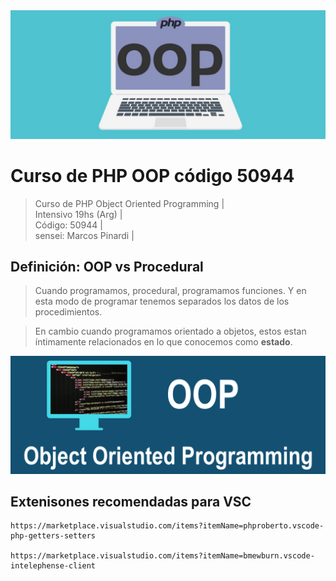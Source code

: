 <img src="extras/imagenes/oop-header.png">

# Curso de PHP OOP código 50944

> Curso de PHP Object Oriented Programming |  
> Intensivo 19hs (Arg) |  
> Código: 50944 |  
> sensei: Marcos Pinardi |

## Definición: OOP vs Procedural

> Cuando programamos, procedural, programamos funciones.
> Y en esta modo de programar tenemos separados los datos de los procedimientos.

> En cambio cuando programamos orientado a objetos,
> estos estan íntimamente relacionados en lo que conocemos como **estado**.

<img src="extras/imagenes/oop.png">

## Extenisones recomendadas para VSC

    https://marketplace.visualstudio.com/items?itemName=phproberto.vscode-php-getters-setters
    
    https://marketplace.visualstudio.com/items?itemName=bmewburn.vscode-intelephense-client
    
